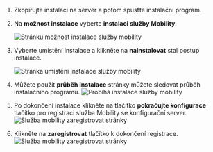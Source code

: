 1. Zkopírujte instalaci na server a potom spusťte instalační program.
2. Na **možnost instalace** vyberte **instalaci služby Mobility**.

    ![Stránku možnost instalace služby mobility ](./media/site-recovery-install-mob-svc-gui/mobility1.png)
3. Vyberte umístění instalace a klikněte na **nainstalovat** stal postup instalace.

    ![Stránka umístění instalace služby mobility ](./media/site-recovery-install-mob-svc-gui/mobility2.png)
4. Můžete použít **průběh instalace** stránky můžete sledovat průběh instalačního programu.
    ![Probíhá instalace služby mobility](./media/site-recovery-install-mob-svc-gui/mobility3.png)

5. Po dokončení instalace klikněte na tlačítko **pokračujte konfigurace** tlačítko pro registraci služba Mobility se konfigurační server.
    ![Služba mobility zaregistrovat stránky](./media/site-recovery-install-mob-svc-gui/mobility4.png)

6. Klikněte na **zaregistrovat** tlačítko k dokončení registrace.
    ![Služba mobility zaregistrovat stránky](./media/site-recovery-install-mob-svc-gui/mobility5.png)
